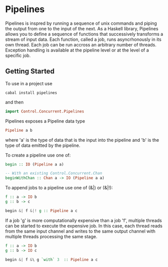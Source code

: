 # Pipelines

Pipelines is inspred by running a sequence of unix commands and piping the output from one to the input of the next.  As a Haskell library, Pipelines allows you to define a sequence of functions that successively transforms a stream of input data.  Each function, called a job, runs asyncrhonously in its own thread.  Each job can be run accross an arbitrary number of threads.  Exception handling is available at the pipeline level or at the level of a specific job. 

## Getting Started

To use in a project use

```
cabal install pipelines
```

and then 
```haskell
import Control.Concurrent.Pipelines
```

Pipelines exposes a Pipeline data type

```haskell
Pipeline a b
```
where 'a' is the type of data that is the input into the pipeline and 'b' is the type of data emitted by the pipeline. 

To create a pipeline use one of:

```haskell
begin :: IO (Pipeline a a)

-- With an existing Control.Concurrent.Chan
beginWithChan :: Chan a -> IO (Pipeline a a) 
```

To append jobs to a pipeline use one of (&|) or (&|!):

```haskell
f :: a -> IO b
g :: b -> c

begin &| f &|! g :: Pipeline a c
```

If a job 'g' is more computationally expensive than a job 'f', multiple threads
can be started to execute the expensive job.  In this case, each thread reads from the same input channel and writes to the same output channel with multiple threads processing the same stage.

```haskell
f :: a -> IO b
g :: b -> IO c

begin &| f &\ g `with` 3  :: Pipeline a c
```